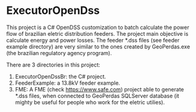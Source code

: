 # ExecutorOpenDss
This project is a C# OpenDSS customization to batch calculate the power flow of brazilian eletric distribution feeders. The project main objective is calculate energy and power losses. The feeder *.dss files (see feeder example directory) are very similar to the ones created by GeoPerdas.exe (the brazilian regulatory agency program).

There are 3 directories in this project:
1. ExecutorOpenDssBr: the C# project. 
2. FeederExample: a 13.8kV feeder example. 
3. FME: A FME (check https://www.safe.com) project able to generate *.dss files, when connected to GeoPerdas SQLServer database (it mighty be useful for people who work for the eletric utilies).
